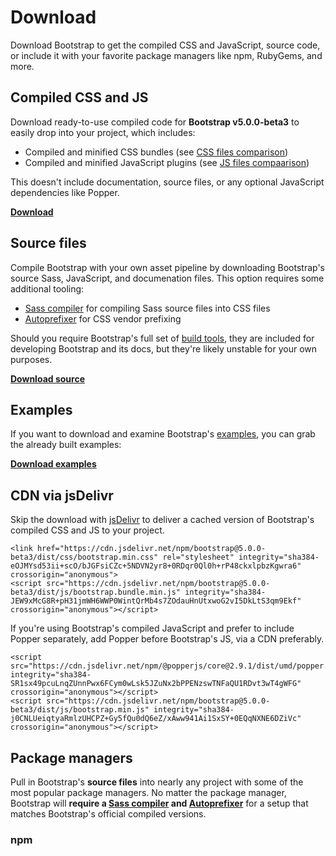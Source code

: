 # Download

Download Bootstrap to get the compiled CSS and JavaScript, source code, or include it with your favorite package managers like npm, RubyGems, and more.

## Compiled CSS and JS

Download ready-to-use compiled code for **Bootstrap v5.0.0-beta3** to easily drop into your project, which includes:

* Compiled and minified CSS bundles (see [CSS files comparison]()) <!-- link to next page, Contents (header: 'CSS files') -->
* Compiled and minified JavaScript plugins (see [JS files compaarison]()) <!-- link to next page, Contents (header: 'JS files') -->

This doesn't include documentation, source files, or any optional JavaScript dependencies like Popper.

**[Download](https://github.com/twbs/bootstrap/releases/download/v5.0.0-beta3/bootstrap-5.0.0-bta3-dis.zip)**

## Source files

Compile Bootstrap with your own asset pipeline by downloading Bootstrap's source Sass, JavaScript, and documenation files. This option requires some additional tooling:

* [Sass compiler]() for compiling Sass source files into CSS files <!-- link to 'Build tools' page, header 'Sass' -->
* [Autoprefixer](https://github.com/postcss/autoprefixer) for CSS vendor prefixing

Should you require Bootstrap's full set of [build tools](), they are included for developing Bootstrap and its docs, but they're likely unstable for your own purposes. <!-- link to 'Build tools' page, header 'Tooling setup' -->

**[Download source](https://github.com/twbs/bootstrap/archive/v5.0.0-beta3.zip)**

## Examples

If you want to download and examine Bootstrap's [examples](), you can grab the already built examples:

**[Download examples](https://github.com/twbs/bootstrap/releases/download/v5.0.0-beta/bootstrap-5.0.0-beta3-examples.zip)**

## CDN via jsDelivr

Skip the download with [jsDelivr](https://www.jsdelivr.com/) to deliver a cached version of Bootstrap's compiled CSS and JS to your project.
```
<link href="https://cdn.jsdelivr.net/npm/bootstrap@5.0.0-beta3/dist/css/bootstrap.min.css" rel="stylesheet" integrity="sha384-eOJMYsd53ii+scO/bJGFsiCZc+5NDVN2yr8+0RDqr0Ql0h+rP48ckxlpbzKgwra6" crossorigin="anonymous">
<script src="https://cdn.jsdelivr.net/npm/bootstrap@5.0.0-beta3/dist/js/bootstrap.bundle.min.js" integrity="sha384-JEW9xMcG8R+pH31jmWH6WWP0WintQrMb4s7ZOdauHnUtxwoG2vI5DkLtS3qm9Ekf" crossorigin="anonymous"></script>
```
If you're using Bootstrap's compiled JavaScript and prefer to include Popper separately, add Popper before Bootstrap's JS, via a CDN preferably.
```
<script src="https://cdn.jsdelivr.net/npm/@popperjs/core@2.9.1/dist/umd/popper.min.js" integrity="sha384-SR1sx49pcuLnqZUnnPwx6FCym0wLsk5JZuNx2bPPENzswTNFaQU1RDvt3wT4gWFG" crossorigin="anonymous"></script>
<script src="https://cdn.jsdelivr.net/npm/bootstrap@5.0.0-beta3/dist/js/bootstrap.min.js" integrity="sha384-j0CNLUeiqtyaRmlzUHCPZ+Gy5fQu0dQ6eZ/xAww941Ai1SxSY+0EQqNXNE6DZiVc" crossorigin="anonymous"></script>
```

## Package managers

Pull in Bootstrap's **source files** into nearly any project with some of the most popular package managers. No matter the package manager, Bootstrap will **require a [Sass compiler]() and [Autoprefixer](https://github.com/postcss/autoprefixer)** for a setup that matches Bootstrap's official compiled versions. <!-- for 'Sass complier', link to 'Build tools' page, header: 'Sass' -->

### npm

